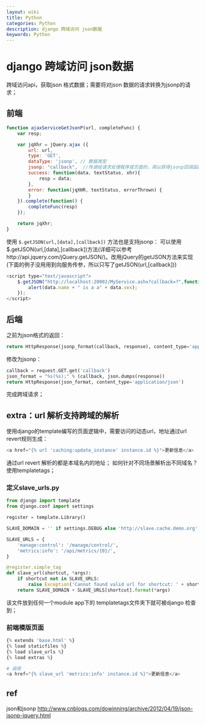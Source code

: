 ```yaml
---
layout: wiki
title: Python
categories: Python
description: django 跨域访问 json数据
keywords: Python
---
```


# django 跨域访问 json数据
跨域访问api，获取json 格式数据；需要将对json 数据的请求转换为jsonp的请求；

## 前端
```js
function ajaxServiceGetJsonP(url, completeFunc) {
    var resp;

    var jqXhr = jQuery.ajax ({
        url: url,
        type: 'GET',
        dataType: 'jsonp', // 数据类型
        jsonp: "callback",  //传递给请求处理程序或页面的，用以获得jsonp回调函数名的参数名(默认为:callback)
        success: function(data, textStatus, xhr){
            resp = data;
        },
        error: function(jqXHR, textStatus, errorThrown) {
        }
    }).complete(function() {
        completeFunc(resp)
    });

    return jqXhr;
}
```

使用 `$.getJSON(url,[data],[callback])` 方法也是支持jsonp：
可以使用$.getJSON(url,[data],[callback])方法(详细可以参考http://api.jquery.com/jQuery.getJSON/)。改用jQuery的getJSON方法来实现(下面的例子没用用到向服务传参，所以只写了getJSON(url,[callback]))

```js
<script type="text/javascript">
    $.getJSON("http://localhost:20002/MyService.ashx?callback=?",function(data){
        alert(data.name + " is a a" + data.sex);
    });
</script>
```

## 后端
之前为json格式的返回：

```python
return HttpResponse(jsonp_format(callback, response), content_type='application/json')
```

修改为jsonp：
```python
callback = request.GET.get('callback')
json_format = "%s(%s);" % (callback, json.dumps(response))
return HttpResponse(json_format, content_type='application/json')
```

完成跨域请求；

## extra：url 解析支持跨域的解析
使用django的template编写的页面逻辑中，需要访问的动态url，地址通过url revert规则生成：

```python
<a href="{% url 'caching:update_instance' instance.id %}">更新信息</a>
```

通过url revert 解析的都是本域名内的地址；
如何针对不同场景解析出不同域名？
使用templatetags；

### 定义slave_urls.py

```python
from django import template
from django.conf import settings

register = template.Library()

SLAVE_DOMAIN = '' if settings.DEBUG else 'http://slave.cache.demo.org'

SLAVE_URLS = {
    'manage:control': '/manage/control/',
    'metrics:info': '/api/metrics/{0}/',
}

@register.simple_tag
def slave_url(shortcut, *args):
    if shortcut not in SLAVE_URLS:
        raise Exception('Cannot found valid url for shortcut: ' + shortcut)
    return SLAVE_DOMAIN + SLAVE_URLS[shortcut].format(*args)
```
该文件放到任何一个module app下的 templatetags文件夹下就可被django 检查到；

### 前端模版页面
```python
{% extends 'base.html' %}
{% load staticfiles %}
{% load slave_urls %}
{% load extras %}

# 调用
<a href="{% slave_url 'metrics:info' instance.id %}">更新信息</a>
```

## ref

json和jsonp
http://www.cnblogs.com/dowinning/archive/2012/04/19/json-jsonp-jquery.html
